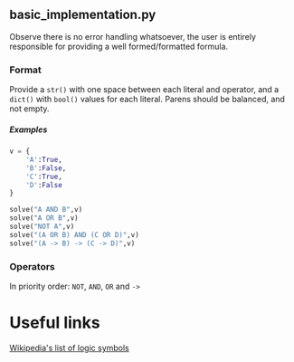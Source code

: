 ## basic_implementation.py
Observe there is no error handling whatsoever, the user is entirely responsible for providing
 a well formed/formatted formula.

### Format
Provide a `str()` with one space between each literal and operator,
 and a `dict()` with `bool()` values for each literal.
Parens should be balanced, and not empty.

##### Examples
```python
v = {
	'A':True,
	'B':False,
	'C':True,
	'D':False
}

solve("A AND B",v)
solve("A OR B",v)
solve("NOT A",v)
solve("(A OR B) AND (C OR D)",v)
solve("(A -> B) -> (C -> D)",v)
```

### Operators
In priority order: `NOT`, `AND`, `OR` and `->`

# Useful links
[Wikipedia's list of logic symbols](https://en.wikipedia.org/wiki/List_of_logic_symbols)
